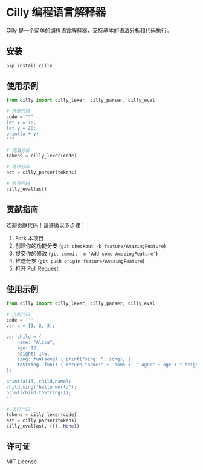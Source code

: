 # Cilly 编程语言解释器

Cilly 是一个简单的编程语言解释器，支持基本的语法分析和代码执行。

## 安装

```bash
pip install cilly
```

## 使用示例

```python
from cilly import cilly_lexer, cilly_parser, cilly_eval

# 示例代码
code = """
let x = 10;
let y = 20;
print(x + y);
"""

# 词法分析
tokens = cilly_lexer(code)

# 语法分析
ast = cilly_parser(tokens)

# 执行代码
cilly_eval(ast)
```

## 贡献指南

欢迎贡献代码！请遵循以下步骤：
1. Fork 本项目
2. 创建你的功能分支 (`git checkout -b feature/AmazingFeature`)
3. 提交你的修改 (`git commit -m 'Add some AmazingFeature'`)
4. 推送分支 (`git push origin feature/AmazingFeature`)
5. 打开 Pull Request

## 使用示例

```python
from cilly import cilly_lexer, cilly_parser, cilly_eval

# 示例代码
code = '''
var a = [1, 2, 3];

var child = {
    name: "Alice",
    age: 12,
    height: 145,
    sing: fun(song) { print("sing: ", song); },
    toString: fun() { return "name:" +  name +  " age:" + age + " height:" + height; }
};

print(a[1], child.name);
child.sing("hello world");
print(child.toString());
'''

# 运行代码
tokens = cilly_lexer(code)
ast = cilly_parser(tokens)
cilly_eval(ast, ({}, None))
```

## 许可证

MIT License